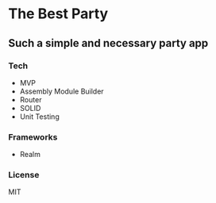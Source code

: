 # The Best Party
## Such a simple and necessary party app

### Tech

- MVP
- Assembly Module Builder
- Router
- SOLID
- Unit Testing

### Frameworks

- Realm

### License

MIT
